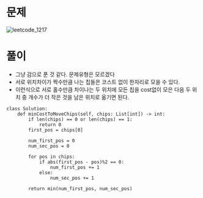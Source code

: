 # 문제
![leetcode_1217](https://user-images.githubusercontent.com/51700219/77822331-fd4ad780-7134-11ea-9419-7596ac3a5166.png)

# 풀이
- 그냥 감으로 푼 것 같다. 문제유형은 모르겠다
- 서로 위치차이가 짝수만큼 나는 칩들은 코스트 없이 한자리로 모을 수 있다.
- 이런식으로 서로 홀수만큼 차이나는 두 위치에 모든 칩을 cost없이 모은 다음 두 위치 중 개수가 더 작은 것을 남은 위치로 옮기면 된다.
```python3
class Solution:
    def minCostToMoveChips(self, chips: List[int]) -> int:
        if len(chips) == 0 or len(chips) == 1:
            return 0
        first_pos = chips[0]
        
        num_first_pos = 0
        num_sec_pos = 0
        
        for pos in chips:
            if abs(first_pos - pos)%2 == 0:
                num_first_pos += 1
            else:
                num_sec_pos += 1
                
        return min(num_first_pos, num_sec_pos)
```
